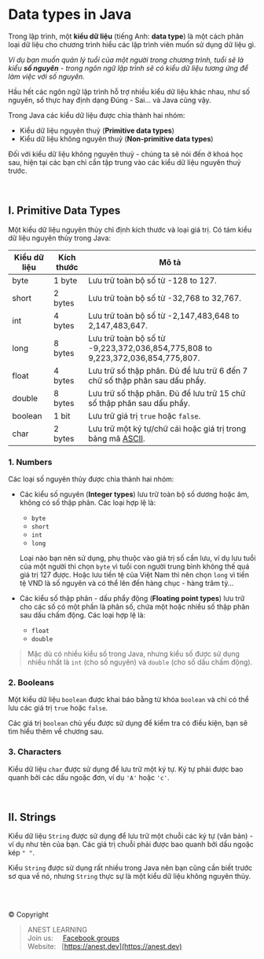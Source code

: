 # Data types in Java

Trong lập trình, một **kiểu dữ liệu** (tiếng Anh: **data type**) là một cách phân loại dữ liệu cho chương trình hiểu các lập trình viên muốn sử dụng dữ liệu gì.

_Ví dụ bạn muốn quản lý tuổi của một người trong chương trình, tuổi sẽ là kiểu **số nguyên** - trong ngôn ngữ lập trình sẽ có kiểu dữ liệu tương ứng để làm việc với số nguyên._

Hầu hết các ngôn ngữ lập trình hỗ trợ nhiều kiểu dữ liệu khác nhau, như số nguyên, số thực hay định dạng Đúng - Sai... và Java cũng vậy.

Trong Java các kiểu dữ liệu được chia thành hai nhóm:

- Kiểu dữ liệu nguyên thuỷ (**Primitive data types**)
- Kiểu dữ liệu không nguyên thuỷ (**Non-primitive data types**)

Đối với kiểu dữ liệu không nguyên thuỷ - chúng ta sẽ nói đến ở khoá học sau, hiện tại các bạn chỉ cần tập trung vào các kiểu dữ liệu nguyên thuỷ trước.

<br/>

## I. Primitive Data Types

Một kiểu dữ liệu nguyên thủy chỉ định kích thước và loại giá trị. Có tám kiểu dữ liệu nguyên thủy trong Java:

| Kiểu dữ liệu | Kích thước |	Mô tả |
| ------------ | ---------- | ----- | 
| byte	  | 1 byte  | Lưu trữ toàn bộ số từ -128 to 127. |
| short	  | 2 bytes | Lưu trữ toàn bộ số từ -32,768 to 32,767. |
| int	    | 4 bytes | Lưu trữ toàn bộ số từ -2,147,483,648 to 2,147,483,647. |
| long	  | 8 bytes | Lưu trữ toàn bộ số từ -9,223,372,036,854,775,808 to 9,223,372,036,854,775,807. |
| float	  | 4 bytes | Lưu trữ số thập phân. Đủ để lưu trữ 6 đến 7 chữ số thập phân sau dấu phẩy. |
| double  | 8 bytes | Lưu trữ số thập phân. Đủ để lưu trữ 15 chữ số thập phân sau dấu phẩy. |
| boolean | 1 bit   | Lưu trữ giá trị `true` hoặc `false`. |
| char	  | 2 bytes | Lưu trữ một ký tự/chữ cái hoặc giá trị trong bảng mã [ASCII](https://vi.wikipedia.org/wiki/ASCII). |


### 1. Numbers

Các loại số nguyên thủy được chia thành hai nhóm:

- Các kiểu số nguyên (**Integer types**) lưu trữ toàn bộ số dương hoặc âm, không có số thập phân. Các loại hợp lệ là:
  - `byte`
  - `short`
  - `int`
  - `long`
  
  Loại nào bạn nên sử dụng, phụ thuộc vào giá trị số cần lưu, ví dụ lưu tuổi của một người thì chọn `byte` vì tuổi con người trung bình không thế quá giá trị 127 được. Hoặc lưu tiền tệ của Việt Nam thì nên chọn `long` vì tiền tệ VND là số nguyên và có thể lên đến hàng chục - hàng trăm tỷ...
  
- Các kiểu số thập phân - dấu phẩy động (**Floating point types**) lưu trữ cho các số có một phần là phân số, chứa một hoặc nhiều số thập phân sau dấu chấm động. Các loại hợp lệ là:
  - `float`
  - `double`
  
> Mặc dù có nhiều kiểu số trong Java, nhưng kiểu số được sử dụng nhiều nhất là `int` (cho số nguyên) và `double` (cho số dấu chấm động).

### 2. Booleans

Một kiểu dữ liệu `boolean` được khai báo bằng từ khóa `boolean` và chỉ có thể lưu các giá trị `true` hoặc `false`.

Các giá trị `boolean` chủ yếu được sử dụng để kiểm tra có điều kiện, bạn sẽ tìm hiểu thêm về chương sau.

### 3. Characters

Kiểu dữ liệu `char` được sử dụng để lưu trữ một ký tự. Ký tự phải được bao quanh bởi các dấu ngoặc đơn, ví dụ `'A'` hoặc `'c'`.

<br/>

## II. Strings

Kiểu dữ liệu `String` được sử dụng để lưu trữ một chuỗi các ký tự (văn bản) - ví dụ như tên của bạn. Các giá trị chuỗi phải được bao quanh bởi dấu ngoặc kép `" "`.

Kiểu `String` được sử dụng rất nhiều trong Java nên bạn cũng cần biết trước sơ qua về nó, nhưng `String` thực sự là một kiểu dữ liệu không nguyên thủy.

<br />

##  

© Copyright
> ANEST LEARNING  
> Join us: &nbsp;&nbsp;&nbsp; [Facebook groups](https://www.facebook.com/groups/anest.learning/)  
> Website: &nbsp; [https://anest.dev](https://anest.dev)  
